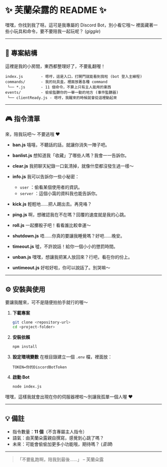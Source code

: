 # ✨ 芙蘭朵露的 README ✨

嘿嘿，你找到我了呀。這可是我專屬的 Discord Bot，別小看它哦～
裡面藏著一些小玩具和命令，要不要陪我一起玩呢？ (*giggle*)

---

## 📂 專案結構

這裡是我的小房間，東西都整理好了，不要亂翻喔！

```
index.js        - 嗯哼，這是入口，打開門就能看到我啦 (bot 登入主線程)  
commands/       - 我的玩具盒，裡面放著各種 command  
 └── *.js       - 11 個命令，不算上只有主人能用的東西  
events/         - 偷偷監聽你的一舉一動的地方 (事件監聽器)  
 └── clientReady.js - 嗯哼，我醒來的時候就會從這裡動起來  
```

---

## 🎮 指令清單

來，陪我玩吧～ 不要逃哦 ♥

* **ban.js**
  嘻嘻，不聽話的話，就讓你消失一陣子吧。

* **banlist.js**
  想知道我「收藏」了哪些人嗎？我會一一告訴你。

* **clear.js**
  我把聊天紀錄一口氣清掉，就像什麼都沒發生過一樣～

* **info.js**
  我可以告訴你一些小秘密：

  * `user` ：偷看某個使用者的資訊。
  * `server` ：這個小窩的資料我也能告訴你。

* **kick.js**
  輕輕地……把人踢出去。再見咯？

* **ping.js**
  啊，想確認我在不在嗎？回覆的速度就是我的心跳。

* **roll.js**
  一起擲骰子吧！看看誰比較幸運～

* **shutdown.js**
  唔……你真的要讓我睡覺嗎？好吧……晚安。

* **timeout.js**
  噓，不許說話！給你一個小小的懲罰時間。

* **unban.js**
  嘿嘿，想讓我把某人放回來？行吧，看在你的份上。

* **untimeout.js**
  好啦好啦，你可以說話了。別哭嘛～

---

## ⚙️ 安裝與使用

要讓我醒來，可不是隨便拍拍手就行的喔～

1. **下載專案**

   ```bash
   git clone <repository-url>
   cd <project-folder>
   ```

2. **安裝依賴**

   ```bash
   npm install
   ```

3. **設定環境變數**
   在根目錄建立一個 `.env` 檔，裡面放：

   ```env
   TOKEN=你的DiscordBotToken
   ```

4. **啟動 Bot**

   ```bash
   node index.js
   ```

嘿嘿，這樣我就會出現在你的伺服器裡啦～別讓我孤單一個人喔 ♥

---

## 💡 備註

* 指令數量：**11 個**（不含專屬主人指令）
* 語氣：由芙蘭朵露親自撰寫，感覺到心跳了嗎？
* 未來：可能會偷偷加更多小功能哦，期待嗎？ (*歪頭*)

---

> 「不要亂跑啊，陪我到最後……」 – 芙蘭朵露
